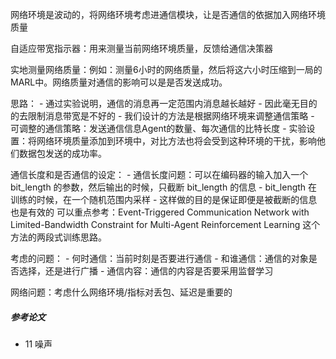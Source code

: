 网络环境是波动的，将网络环境考虑进通信模块，让是否通信的依据加入网络环境质量

自适应带宽指示器：用来测量当前网络环境质量，反馈给通信决策器

实地测量网络质量：例如：测量6小时的网络质量，然后将这六小时压缩到一局的MARL中。网络质量对通信的影响可以是是否发送成功。

思路：
    - 通过实验说明，通信的消息再一定范围内消息越长越好
    - 因此毫无目的的去限制消息带宽是不好的
    - 我们设计的方法是根据网络环境来调整通信策略
    - 可调整的通信策略：发送通信信息Agent的数量、每次通信的比特长度
    - 实验设置：将网络环境质量添加到环境中，对比方法也将会受到这种环境的干扰，影响他们数据包发送的成功率。


通信长度和是否通信的设定：
    - 通信长度问题：可以在编码器的输入加入一个 bit_length 的参数，然后输出的时候，只截断 bit_length 的信息
    - bit_length 在训练的时候，在一个随机范围内采样
    - 这样做的目的是保证即便是被截断的信息也是有效的
可以重点参考：Event-Triggered Communication Network with Limited-Bandwidth Constraint for Multi-Agent Reinforcement Learning 这个方法的两段式训练思路。


考虑的问题：
    - 何时通信：当前时刻是否要进行通信
    - 和谁通信：通信的对象是否选择，还是进行广播
    - 通信内容：通信的内容是否要采用监督学习

网络问题：考虑什么网络环境/指标对丢包、延迟是重要的

##### 参考论文
- 11 噪声